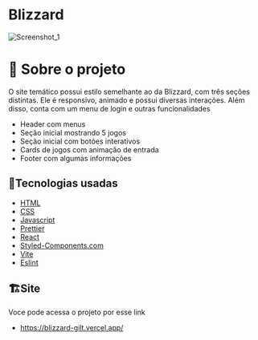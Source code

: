 # Blizzard
![Screenshot_1](https://user-images.githubusercontent.com/74790193/214060442-5e093262-59e7-467a-92fd-0152941cd9ab.png)
# 📖 Sobre o projeto
O site temático possui estilo semelhante ao da Blizzard, com três seções distintas. Ele é responsivo, animado e possui diversas interações. Além disso, conta com um menu de login e outras funcionalidades

- Header com menus
- Seção inicial mostrando 5 jogos
- Seção inicial com botões interativos
- Cards de jogos com animação de entrada 
- Footer com algumas informações

## 🔧Tecnologias usadas

- [HTML](https://developer.mozilla.org/pt-BR/docs/Web/HTML)
- [CSS](https://developer.mozilla.org/pt-BR/docs/Web/CSS)
- [Javascript](https://developer.mozilla.org/pt-BR/docs/Web/JavaScript)
- [Prettier](https://prettier.io/)
- [React](https://pt-br.reactjs.org/)
- [Styled-Components.com](https://styled-components.com/)
- [Vite](https://vitejs.dev/)
- [Eslint](https://eslint.org/)
 ## 🏗️Site
 Voce pode acessa o projeto por esse link
 - https://blizzard-gilt.vercel.app/

